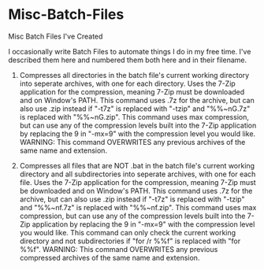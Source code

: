 # Misc-Batch-Files
Misc Batch Files I've Created

I occasionally write Batch Files to automate things I do in my free time. I've described them here and numbered them both here and in their filename.

1. Compresses all directories in the batch file's current working directory into seperate archives, with one for each directory. Uses the 7-Zip application for the compression, meaning 7-Zip must be downloaded and on Window's PATH. This command uses .7z for the archive, but can also use .zip instead if "-t7z" is replaced with "-tzip" and "%%~nG.7z" is replaced with "%%~nG.zip". This command uses max compression, but can use any of the compression levels built into the 7-Zip application by replacing the 9 in "-mx=9" with the compression level you would like. WARNING: This command OVERWRITES any previous archives of the same name and extension.

2. Compresses all files that are NOT .bat in the batch file's current working directory and all subdirectories into seperate archives, with one for each file. Uses the 7-Zip application for the compression, meaning 7-Zip must be downloaded and on Window's PATH. This command uses .7z for the archive, but can also use .zip instead if "-t7z" is replaced with "-tzip" and "%%~nf.7z" is replaced with "%%~nf.zip". This command uses max compression, but can use any of the compression levels built into the 7-Zip application by replacing the 9 in "-mx=9" with the compression level you would like. This command can only check the current working directory and not subdirectories if "for /r %%f" is replaced with "for %%f". WARNING: This command OVERWRITES any previous compressed archives of the same name and extension.
